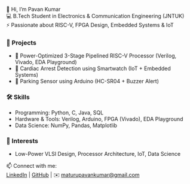 👋 Hi, I’m Pavan Kumar  
💻 B.Tech Student in Electronics & Communication Engineering (JNTUK)  
⚡ Passionate about RISC-V, FPGA Design, Embedded Systems & IoT  

### 🚀 Projects
- 🔹 Power-Optimized 3-Stage Pipelined RISC-V Processor (Verilog, Vivado, EDA Playground)  
- 🔹 Cardiac Arrest Detection using Smartwatch (IoT + Embedded Systems)  
- 🔹 Parking Sensor using Arduino (HC-SR04 + Buzzer Alert)  

### 🛠 Skills
- Programming: Python, C, Java, SQL  
- Hardware & Tools: Verilog, Arduino, FPGA (Vivado), EDA Playground  
- Data Science: NumPy, Pandas, Matplotlib  

### 🌱 Interests
- Low-Power VLSI Design, Processor Architecture, IoT, Data Science  

📫 Connect with me:  
[LinkedIn](http://www.linkedin.com/in/pavan-kumar-maturu-591935251) | [GitHub](https://github.com/Pavankumar0426-arch) | ✉️ maturupavankumar@gmail.com
